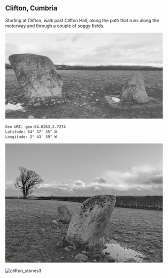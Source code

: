 ## Clifton, Cumbria

Starting at Clifton, walk past Clifton Hall, along the path that runs along the motorway and through a couple of soggy fields.

![clifton_stones1](images/clifton_stones1.jpg)

```
Geo URI: geo:54.6263,2.7274
Latitude: 54° 37' 35" N
Longitude: 2° 43' 39" W 
```
![clifton_stones2](images/clifton_stones2.jpg)

![clifton_stones3](images/clifton_stones3.jpg)